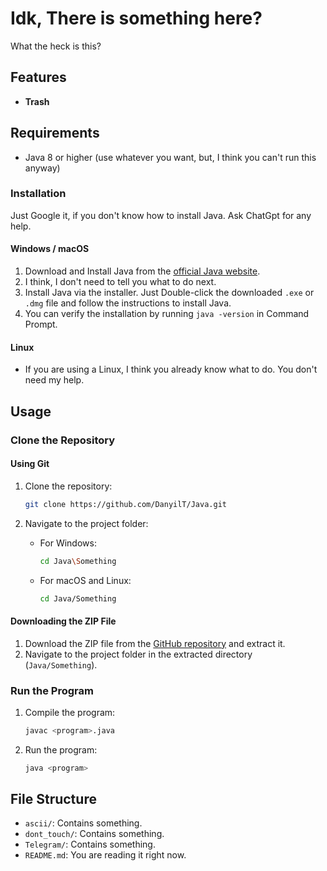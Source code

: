 # Idk, There is something here?

What the heck is this?

## Features

- **Trash**

## Requirements

- Java 8 or higher (use whatever you want, but, I think you can't run this anyway)

### Installation

Just Google it, if you don't know how to install Java. Ask ChatGpt for any help.

#### Windows / macOS

1. Download and Install Java from the [official Java website](https://www.oracle.com/java/technologies/javase-downloads.html).
2. I think, I don't need to tell you what to do next.
3. Install Java via the installer. Just Double-click the downloaded `.exe` or `.dmg` file and follow the instructions to install Java.
4. You can verify the installation by running `java -version` in Command Prompt.

#### Linux

- If you are using a Linux, I think you already know what to do. You don't need my help.

## Usage

### Clone the Repository

#### Using Git

1. Clone the repository:
    ```sh
    git clone https://github.com/DanyilT/Java.git
    ```

2. Navigate to the project folder:
    - For Windows:
         ```sh
         cd Java\Something
         ```
    - For macOS and Linux:
         ```sh
         cd Java/Something
         ```

#### Downloading the ZIP File

1. Download the ZIP file from the [GitHub repository](https://github.com/DanyilT/Java.git) and extract it.
2. Navigate to the project folder in the extracted directory (`Java/Something`).

### Run the Program

1. Compile the program:
    ```sh
    javac <program>.java
    ```

2. Run the program:
    ```sh
    java <program>
    ```

## File Structure

- `ascii/`: Contains something.
- `dont_touch/`: Contains something.
- `Telegram/`: Contains something.
- `README.md`: You are reading it right now.
